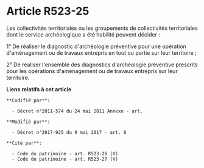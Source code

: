 # Article R523-25

Les collectivités territoriales ou les groupements de collectivités territoriales dont le service archéologique a été
habilité peuvent décider :

1° De réaliser le diagnostic d'archéologie préventive pour une opération d'aménagement ou de travaux entrepris en tout ou
partie sur leur territoire ;

2° De réaliser l'ensemble des diagnostics d'archéologie préventive prescrits pour les opérations d'aménagement ou de travaux
entrepris sur leur territoire.

**Liens relatifs à cet article**

	**Codifié par**:

	  - Décret n°2011-574 du 24 mai 2011 Annexe - art.

	**Modifié par**:

	  - Décret n°2017-925 du 9 mai 2017 - art. 8

	**Cité par**:

	  - Code du patrimoine - art. R523-26 (V)
	  - Code du patrimoine - art. R523-27 (V)
